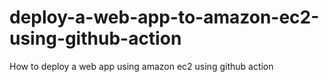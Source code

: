 # deploy-a-web-app-to-amazon-ec2-using-github-action
How to deploy a web app using amazon ec2 using github action
